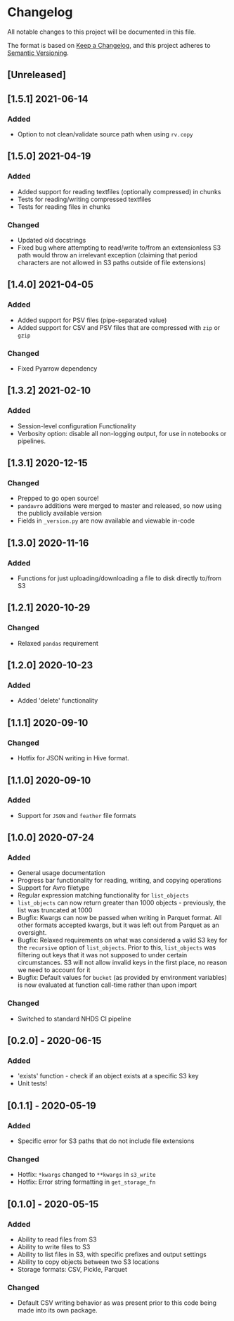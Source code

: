 # Changelog

All notable changes to this project will be documented in this file.

The format is based on [Keep a Changelog](https://keepachangelog.com/en/1.0.0/),
and this project adheres to [Semantic Versioning](https://semver.org/spec/v2.0.0.html).

## [Unreleased]

## [1.5.1] 2021-06-14

### Added
- Option to not clean/validate source path when using `rv.copy`


## [1.5.0] 2021-04-19

### Added
- Added support for reading textfiles (optionally compressed) in chunks
- Tests for reading/writing compressed textfiles
- Tests for reading files in chunks

### Changed
- Updated old docstrings
- Fixed bug where attempting to read/write to/from an extensionless S3 path
would throw an irrelevant exception (claiming that period characters are
not allowed in S3 paths outside of file extensions)

## [1.4.0] 2021-04-05

### Added
- Added support for PSV files (pipe-separated value)
- Added support for CSV and PSV files that are compressed with `zip` or `gzip`

### Changed
- Fixed Pyarrow dependency

## [1.3.2] 2021-02-10

### Added
- Session-level configuration Functionality
- Verbosity option: disable all non-logging output, for use in notebooks or pipelines.

## [1.3.1] 2020-12-15

### Changed
- Prepped to go open source!
- `pandavro` additions were merged to master and released, so now using the publicly available version
- Fields in `_version.py` are now available and viewable in-code

## [1.3.0] 2020-11-16

### Added
- Functions for just uploading/downloading a file to disk directly to/from S3

## [1.2.1] 2020-10-29

### Changed
- Relaxed `pandas` requirement

## [1.2.0] 2020-10-23

### Added
- Added 'delete' functionality

## [1.1.1] 2020-09-10

### Changed
- Hotfix for JSON writing in Hive format.

## [1.1.0] 2020-09-10

### Added
- Support for `JSON` and `feather` file formats

## [1.0.0] 2020-07-24

### Added
- General usage documentation
- Progress bar functionality for reading, writing, and copying operations
- Support for Avro filetype
- Regular expression matching functionality for `list_objects`
- `list_objects` can now return greater than 1000 objects - previously,
the list was truncated at 1000
- Bugfix: Kwargs can now be passed when writing in Parquet format. All other
formats accepted kwargs, but it was left out from Parquet as an oversight.
- Bugfix: Relaxed requirements on what was considered a valid S3 key for the
`recursive` option of `list_objects`. Prior to this, `list_objects` was filtering
out keys that it was not supposed to under certain circumstances.
S3 will not allow invalid keys in the first place, no reason we need to account for it
- Bugfix: Default values for `bucket` (as provided by environment variables)
is now evaluated at function call-time rather than upon import

### Changed
- Switched to standard NHDS CI pipeline

## [0.2.0] - 2020-06-15

### Added
- 'exists' function - check if an object exists at a specific S3 key
- Unit tests!

## [0.1.1] - 2020-05-19

### Added
- Specific error for S3 paths that do not include file extensions

### Changed
- Hotfix: `*kwargs` changed to `**kwargs` in `s3_write`
- Hotfix: Error string formatting in `get_storage_fn`

## [0.1.0] - 2020-05-15

### Added
- Ability to read files from S3
- Ability to write files to S3
- Ability to list files in S3, with specific prefixes and output settings
- Ability to copy objects between two S3 locations
- Storage formats: CSV, Pickle, Parquet

### Changed
- Default CSV writing behavior as was present prior to this code being made into its own package.
